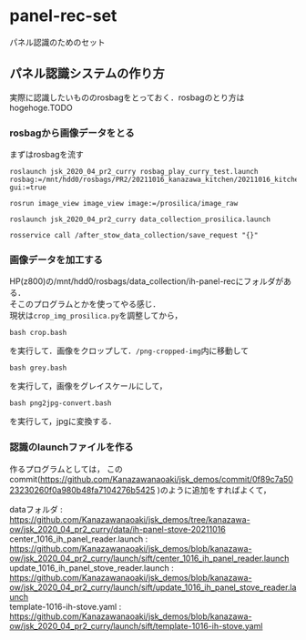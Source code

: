 # panel-rec-set
パネル認識のためのセット

## パネル認識システムの作り方
実際に認識したいもののrosbagをとっておく．rosbagのとり方はhogehoge.TODO  

### rosbagから画像データをとる
まずはrosbagを流す
```
roslaunch jsk_2020_04_pr2_curry rosbag_play_curry_test.launch rosbag:=/mnt/hdd0/rosbags/PR2/20211016_kanazawa_kitchen/20211016_kitchen_02.bag gui:=true
```
```
rosrun image_view image_view image:=/prosilica/image_raw
```

```
roslaunch jsk_2020_04_pr2_curry data_collection_prosilica.launch
```

```
rosservice call /after_stow_data_collection/save_request "{}"
```

### 画像データを加工する
HP(z800)の/mnt/hdd0/rosbags/data_collection/ih-panel-recにフォルダがある．  
そこのプログラムとかを使ってやる感じ．  
現状は`crop_img_prosilica.py`を調整してから，
```
bash crop.bash
```
を実行して．画像をクロップして．`/png-cropped-img`内に移動して
```
bash grey.bash
```
を実行して，画像をグレイスケールにして，
```
bash png2jpg-convert.bash
```
を実行して，jpgに変換する．

### 認識のlaunchファイルを作る
作るプログラムとしては，
このcommit(https://github.com/Kanazawanaoaki/jsk_demos/commit/0f89c7a5023230260f0a980b48fa7104276b5425 )のように追加をすればよくて，

dataフォルダ : https://github.com/Kanazawanaoaki/jsk_demos/tree/kanazawa-ow/jsk_2020_04_pr2_curry/data/ih-panel-stove-20211016  
center_1016_ih_panel_reader.launch : https://github.com/Kanazawanaoaki/jsk_demos/blob/kanazawa-ow/jsk_2020_04_pr2_curry/launch/sift/center_1016_ih_panel_reader.launch  
update_1016_ih_panel_stove_reader.launch : https://github.com/Kanazawanaoaki/jsk_demos/blob/kanazawa-ow/jsk_2020_04_pr2_curry/launch/sift/update_1016_ih_panel_stove_reader.launch  
template-1016-ih-stove.yaml : https://github.com/Kanazawanaoaki/jsk_demos/blob/kanazawa-ow/jsk_2020_04_pr2_curry/launch/sift/template-1016-ih-stove.yaml 

